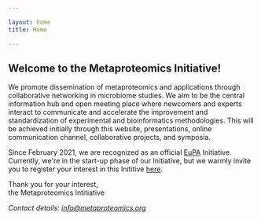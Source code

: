 ```yaml
---

layout: home
title: Home

---
```


## Welcome to the Metaproteomics Initiative!

We promote dissemination of metaproteomics and applications through collaborative networking in microbiome studies. We aim to be the central information hub and open  meeting place where newcomers and experts interact to communicate and accelerate the improvement and standardization of experimental and bioinformatics methodologies. This will be achieved initially through this website, presentations, online communication channel, collaborative projects, and symposia.

Since February 2021, we are recognized as an official [EuPA](https://eupa.org/) Initiative. Currently, we're in the start-up phase of our Initiative, but we warmly invite you to register your interest in this Inititive [here](https://forms.gle/zAqJDPZNvf7vSoNi9).

Thank you for your interest,<br>
the Metaproteomics Intitiative


*Contact details: [info@metaproteomics.org](mailto:info@metaproteomics.org)*
